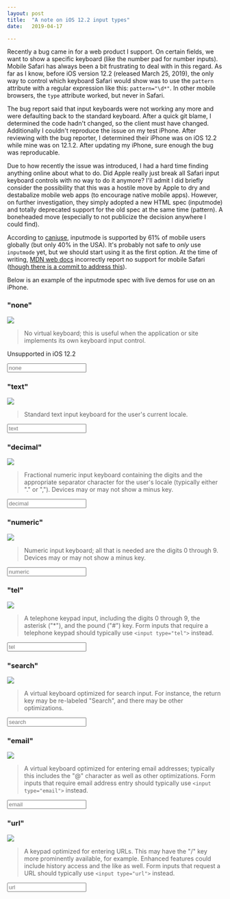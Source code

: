 ```yaml
---
layout: post
title:  "A note on iOS 12.2 input types"
date:   2019-04-17

---
```


Recently a bug came in for a web product I support. On certain fields, we want to show a specific keyboard (like the number pad for number inputs). Mobile Safari has always been a bit frustrating to deal with in this regard. As far as I know, before iOS version 12.2 (released March 25, 2019), the only way to control which keyboard Safari would show was to use the `pattern` attribute with a regular expression like this: `pattern="\d*"`. In other mobile browsers, the `type` attribute worked, but never in Safari.

The bug report said that input keyboards were not working any more and were defaulting back to the standard keyboard. After a quick git blame, I determined the code hadn't changed, so the client must have changed. Additionally I couldn't reproduce the issue on my test iPhone. After reviewing with the bug reporter, I determined their iPhone was on iOS 12.2 while mine was on 12.1.2. After updating my iPhone, sure enough the bug was reproducable.

Due to how recently the issue was introduced, I had a hard time finding anything online about what to do. Did Apple really just break all Safari input keyboard controls with no way to do it anymore? I'll admit I did briefly consider the possibility that this was a hostile move by Apple to dry and destabalize mobile web apps (to encourage native mobile apps). However, on further investigation, they simply adopted a new HTML spec (inputmode) and totally deprecated support for the old spec at the same time (pattern). A boneheaded move (especially to not publicize the decision anywhere I could find).

According to [caniuse](https://caniuse.com/#search=inputmode), inputmode is supported by 61% of mobile users globally (but only 40% in the USA). It's probably not safe to _only_ use `inputmode` yet, but we should start using it as the first option. At the time of writing, [MDN web docs](https://developer.mozilla.org/en-US/docs/Web/HTML/Global_attributes/inputmode) incorrectly report no support for mobile Safari ([though there is a commit to address this](https://github.com/mdn/browser-compat-data/commit/9a08a26e1f1c77f52625d13ecd9c5f779e9a33da#diff-2a52c9b7d3948297f271ac5ef0a10070)).

Below is an example of the inputmode spec with live demos for use on an iPhone.

### "none"

<img src="/public/images/ios-inputs/none.png"/>

>No virtual keyboard; this is useful when the application or site implements its own keyboard input control.

Unsupported in iOS 12.2

<input type="text" inputmode="none" placeholder="none"/>

### "text"

<img src="/public/images/ios-inputs/text.png"/>

>Standard text input keyboard for the user's current locale.

<input type="text" inputmode="text" placeholder="text"/>

### "decimal"

<img src="/public/images/ios-inputs/decimal.png"/>

>Fractional numeric input keyboard containing the digits and the appropriate separator character for the user's locale (typically either "." or ","). Devices may or may not show a minus key.

<input type="text" inputmode="decimal" placeholder="decimal"/>

### "numeric"

<img src="/public/images/ios-inputs/numeric.png"/>

>Numeric input keyboard; all that is needed are the digits 0 through 9. Devices may or may not show a minus key.

<input type="text" inputmode="numeric" placeholder="numeric"/>

### "tel"

<img src="/public/images/ios-inputs/tel.png"/>

>A telephone keypad input, including the digits 0 through 9, the asterisk ("*"), and the pound ("#") key. Form inputs that require a telephone keypad should typically use `<input type="tel">` instead.

<input type="text" inputmode="tel" placeholder="tel"/>

### "search"

<img src="/public/images/ios-inputs/search.png"/>

>A virtual keyboard optimized for search input. For instance, the return key may be re-labeled "Search", and there may be other optimizations.

<input type="text" inputmode="search" placeholder="search"/>

### "email"

<img src="/public/images/ios-inputs/email.png"/>

>A virtual keyboard optimized for entering email addresses; typically this includes the "@" character as well as other optimizations. Form inputs that require email address entry should typically use `<input type="email">` instead.

<input type="text" inputmode="email" placeholder="email"/>

### "url"

<img src="/public/images/ios-inputs/url.png"/>

>A  keypad optimized for entering URLs. This may have the "/" key more prominently available, for example. Enhanced features could include history access and the like as well. Form inputs that request a URL should typically use `<input type="url">` instead.

<input type="text" inputmode="url" placeholder="url"/>
